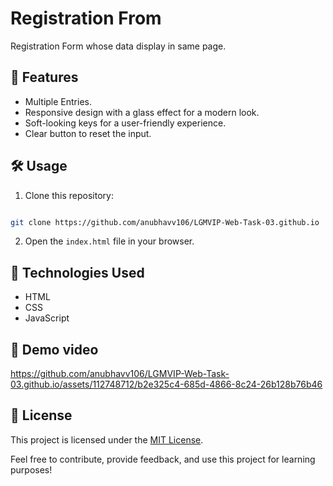 # Registration From 

Registration Form whose data display in same page.

## 🚀 Features

- Multiple Entries.
- Responsive design with a glass effect for a modern look.
- Soft-looking keys for a user-friendly experience.
- Clear button to reset the input.

## 🛠️ Usage

1. Clone this repository: 
```bash 

git clone https://github.com/anubhavv106/LGMVIP-Web-Task-03.github.io
   ```
2. Open the `index.html` file in your browser.

## 🧰 Technologies Used

- HTML
- CSS
- JavaScript

## 🎥 Demo video


https://github.com/anubhavv106/LGMVIP-Web-Task-03.github.io/assets/112748712/b2e325c4-685d-4866-8c24-26b128b76b46


## 📝 License

This project is licensed under the [MIT License](LICENSE).

Feel free to contribute, provide feedback, and use this project for learning purposes!



